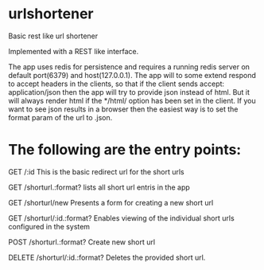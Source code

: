 urlshortener
============

Basic rest like url shortener 

Implemented with a REST like interface.

The app uses redis for persistence and requires a running redis server on default port(6379) and host(127.0.0.1).
The app will to some extend respond to accept headers in the clients, so that if the client sends accept: application/json 
then the app will try to provide json instead of html. But it will always render html if the */html/ option has been set in the client.
If you want to see json results in a browser then the easiest way is to set the format param of the url to .json. 


The following are the entry points:
=====================================
GET /:id
This is the basic redirect url for the short urls

GET /shorturl.:format?
lists all short url entris in the app

GET /shorturl/new 
Presents a form for creating a new short url

GET /shorturl/:id.:format?
Enables viewing of the individual short urls configured in the system 

POST /shorturl.:format?
Create new short url

DELETE /shorturl/:id.:format?
Deletes the provided short url.

